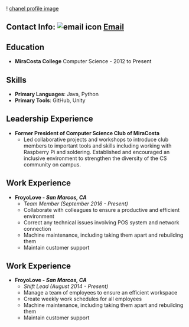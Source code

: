 !					[chanel profile image](pic.jpeg)
## Contact Info: ![email icon](Mail-icon.png) [Email](mailto:chanelcarp@gmail.com)


## Education

 - **MiraCosta College**
Computer Science - 2012 to Present 


## Skills
- **Primary Languages**: Java, Python
- **Primary Tools**: GitHub, Unity


## Leadership Experience
- **Former President of Computer Science Club of MiraCosta**
	- Led collaborative projects and workshops to introduce club members to important tools and skills including working with Raspberry Pi and soldering. Established and encouraged an inclusive environment to strengthen the diversity of the CS community on campus.


## Work Experience
- **FroyoLove - *San Marcos, CA***
	- *Team Member (September 2016 - Present)*
	- Collaborate with colleagues to ensure a productive and efficient environment
	- Correct any technical issues involving POS system and network connection
	- Machine maintenance, including taking them apart and rebuilding them
	- Maintain customer support
## Work Experience
- **FroyoLove - *San Marcos, CA***
	- *Shift Lead (August 2014 - Present)*
	- Manage a team of employees to ensure an efficient workspace
	- Create weekly work schedules for all employees
	- Machine maintenance, including taking them apart and rebuilding them
	- Maintain customer support

